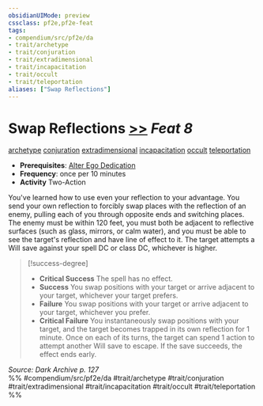 ```yaml
---
obsidianUIMode: preview
cssclass: pf2e,pf2e-feat
tags:
- compendium/src/pf2e/da
- trait/archetype
- trait/conjuration
- trait/extradimensional
- trait/incapacitation
- trait/occult
- trait/teleportation
aliases: ["Swap Reflections"]
---
```

# Swap Reflections  [>>](../../rules/core-rulebook/chapter-9-playing-the-game.md#Actions "Two-Action") *Feat 8*  
[archetype](../../rules/traits/archetype.md)  [conjuration](../../rules/traits/conjuration.md)  [extradimensional](../../rules/traits/extradimensional.md)  [incapacitation](../../rules/traits/incapacitation.md)  [occult](../../rules/traits/occult.md)  [teleportation](../../rules/traits/teleportation.md)  

- **Prerequisites**: [Alter Ego Dedication](alter-ego-dedication-da.md)
- **Frequency**: once per 10 minutes
- **Activity** Two-Action

You've learned how to use even your reflection to your advantage. You send your own reflection to forcibly swap places with the reflection of an enemy, pulling each of you through opposite ends and switching places. The enemy must be within 120 feet, you must both be adjacent to reflective surfaces (such as glass, mirrors, or calm water), and you must be able to see the target's reflection and have line of effect to it. The target attempts a Will save against your spell DC or class DC, whichever is higher.

> [!success-degree] 
> - **Critical Success** The spell has no effect.
> - **Success** You swap positions with your target or arrive adjacent to your target, whichever your target prefers.
> - **Failure** You swap positions with your target or arrive adjacent to your target, whichever you prefer.
> - **Critical Failure** You instantaneously swap positions with your target, and the target becomes trapped in its own reflection for 1 minute. Once on each of its turns, the target can spend 1 action to attempt another Will save to escape. If the save succeeds, the effect ends early.

*Source: Dark Archive p. 127*  
%% #compendium/src/pf2e/da #trait/archetype #trait/conjuration #trait/extradimensional #trait/incapacitation #trait/occult #trait/teleportation %%